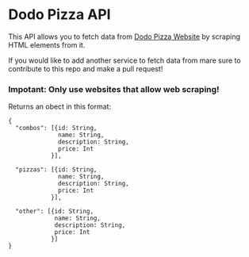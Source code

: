 # Dodo Pizza API

This API allows you to fetch data from [Dodo Pizza Website](https://dodopizza.ru) by scraping HTML elements from it.

If you would like to add another service to fetch data from mare sure to contribute to this repo and make a pull request!

### Impotant: Only use websites that allow web scraping!


Returns an obect in this format:
```
{
  "combos": [{id: String,
              name: String,
              description: String,
              price: Int
            }],
            
  "pizzas": [{id: String,
              name: String,
              description: String,
              price: Int
            }],
            
  "other": [{id: String,
             name: String,
             description: String,
             price: Int
            }]            
}
```
